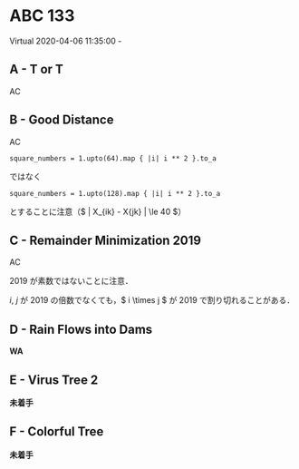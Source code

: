 #   ABC 133

Virtual 2020-04-06 11:35:00 -

##  A - T or T

AC

##  B - Good Distance

AC

```
square_numbers = 1.upto(64).map { |i| i ** 2 }.to_a
```
ではなく
```
square_numbers = 1.upto(128).map { |i| i ** 2 }.to_a
```

とすることに注意（$ | X_{ik} - X{jk} | \le 40 $）

##  C - Remainder Minimization 2019

AC

2019 が素数ではないことに注意．

$i$, $j$ が 2019 の倍数でなくても，$ i \times j $ が 2019 で割り切れることがある．

##  D - Rain Flows into Dams

**WA**

##  E - Virus Tree 2

**未着手**

##  F - Colorful Tree

**未着手**
